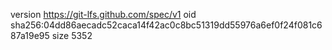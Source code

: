 version https://git-lfs.github.com/spec/v1
oid sha256:04dd86aecadc52caca14f42ac0c8bc51319dd55976a6ef0f24f081c687a19e95
size 5352
